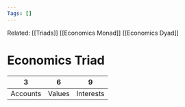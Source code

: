 ```yaml
---
Tags: []
---
```

Related: [[Triads]] [[Economics Monad]] [[Economics Dyad]]
# Economics Triad

| 3 | 6 | 9 |
|---|---|---|
| Accounts | Values | Interests |